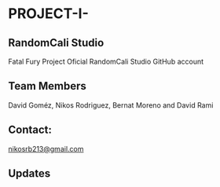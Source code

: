 # PROJECT-I-

## RandomCali Studio
Fatal Fury Project
Oficial RandomCali Studio GitHub account

## Team Members
David Goméz, Nikos Rodriguez, Bernat Moreno and David Rami

## Contact:
nikosrb213@gmail.com

## Updates
